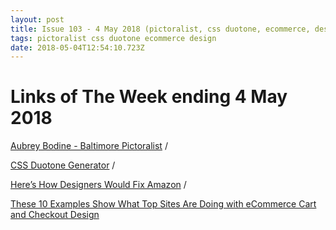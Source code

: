 ```yaml
---
layout: post
title: Issue 103 - 4 May 2018 (pictoralist, css duotone, ecommerce, design)
tags: pictoralist css duotone ecommerce design
date: 2018-05-04T12:54:10.723Z
---
```

# Links of The Week ending 4 May 2018

<a href="https://aaubreybodine.com" target="_blank">Aubrey Bodine - Baltimore Pictoralist</a> / 

<a href="https://duotones.co/" target="_blank">CSS Duotone Generator</a> /

<a href="https://www.fastcodesign.com/90169636/we-asked-designers-to-fix-amazon-this-is-their-vision" target="_blank">Here’s How Designers Would Fix Amazon</a> / 

<a href="https://www.goinflow.com/ecommerce-cart-checkout-design/" target="_blank">These 10 Examples Show What Top Sites Are Doing with eCommerce Cart and Checkout Design</a>